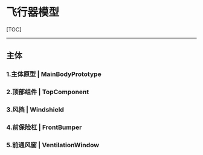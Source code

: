 # 飞行器模型

[TOC]

-----

## 主体

### 1.主体原型 | MainBodyPrototype





### 2.顶部组件  | TopComponent





### 3.风挡 | Windshield







### 4.前保险杠 | FrontBumper





### 5.前通风窗 | VentilationWindow

